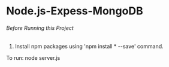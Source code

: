# Node.js-Expess-MongoDB


###### Before Running this Project
 1. Install npm packages using 'npm install * --save' command.
  
To run:
node server.js

